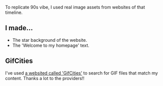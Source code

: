 To replicate 90s vibe, I used real image assets from websites of that timeline.

## I made...

- The star background of the website.
- The 'Welcome to my homepage' text.

## GifCities

I've used [a websited called 'GifCities'](https://gifcities.org/) to search for GIF files that match my content. Thanks a lot to the providers!!
